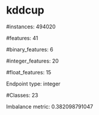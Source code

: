 # kddcup

#instances: 494020

#features: 41

  #binary_features: 6

  #integer_features: 20

  #float_features: 15

Endpoint type: integer

#Classes: 23

Imbalance metric: 0.382098791047

